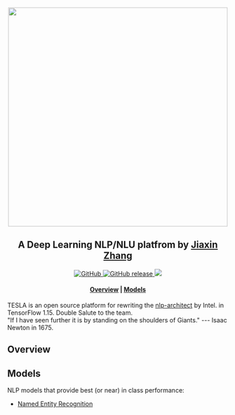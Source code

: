 <p align="center">
  <br>
  <image src="https://raw.githubusercontent.com/KnightZhang625/TESLA/master/image/logo.png" width="500"/>
  <br>
<p>

<h2 align="center">
A Deep Learning NLP/NLU platfrom by <a href="https://cn.linkedin.com/in/jiaxin-zhang-a96a97bb/en-us">Jiaxin Zhang</a>
</h2>

<p align="center">
    <a href="https://github.com/KnightZhang625/TESLA/blob/master/LICENSE">
        <img alt="GitHub" src="https://img.shields.io/github/license/KnightZhang625/TESLA.svg?color=blue&style=flat">
    </a>
    <!-- <a href="http://nlp_architect.nervanasys.com">
        <img alt="Website" src="https://img.shields.io/website/http/nlp_architect.nervanasys.com.svg?down_color=red&down_message=offline&style=flat-square&up_message=online">
    </a> -->
    <a href="https://github.com/KnightZhang625/TESLA/releases">
        <img alt="GitHub release" src="https://img.shields.io/github/release/KnightZhang625/TESLA.svg?style=flat">
    </a>
    <a href="https://www.tensorflow.org">
        <img src="https://img.shields.io/badge/tensorflow-1.15-orange">
    </a>
</p>

<h4 align="center">
  <a href="#overview">Overview</a> |
  <a href="#models">Models</a>
  <!-- <a href="#installing-nlp-architect">Requirements</a> |
  <a href="https://github.com/NervanaSystems/nlp-architect/tree/master/examples">Examples</a> <a href="http://nlp_architect.nervanasys.com/"></a> |
  <a href="http://nlp_architect.nervanasys.com">Documentation</a> |
  <a href="https://github.com/NervanaSystems/nlp-architect/tree/master/tutorials">Tutorials</a> |
  <a href="http://nlp_architect.nervanasys.com/developer_guide.html">Contributing</a> -->
</h4>

TESLA is an open source platform for rewriting the [nlp-architect](http://nlp_architect.nervanasys.com/#) by Intel. in TensorFlow 1.15. Double Salute to the team.  
"If I have seen further it is by standing on the shoulders of Giants." --- Isaac Newton in 1675.

## Overview  


## Models  

NLP models that provide best (or near) in class performance:  

* [Named Entity Recognition](https://github.com/KnightZhang625/TESLA)